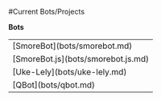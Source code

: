 #Current Bots/Projects

<b>Bots</b>
<table style="width:100%">
    <tr>
        <td>[SmoreBot](bots/smorebot.md)</td>
    </tr>
    <tr>
        <td>[SmoreBot.js](bots/smorebot.js.md)</td>
    </tr>
    <tr>
        <td>[Uke-Lely](bots/uke-lely.md)</td>
    </tr>
    <tr>
        <td>[QBot](bots/qbot.md)</td>
    </tr>
</table>